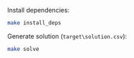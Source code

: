 Install dependencies:

```sh
make install_deps
```

Generate solution (`target\solution.csv`):

```sh
make solve
```
